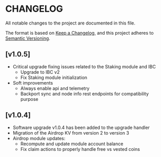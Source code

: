 # CHANGELOG

All notable changes to the project are documented in this file.

The format is based on [Keep a Changelog](https://keepachangelog.com/en/1.0.0/),
and this project adheres to [Semantic Versioning](https://semver.org/spec/v2.0.0.html).

## [v1.0.5]

-   Critical upgrade fixing issues related to the Staking module and IBC
    -   Upgrade to IBC v2
    -   Fix Staking module initialization
-   Soft improvements
    -   Always enable api and telemetry
    -   Backport sync and node info rest endpoints for compatibility purpose

## [v1.0.4]

-   Software upgrade v1.0.4 has been added to the upgrade handler
-   Migration of the Airdrop KV from version 2 to version 3
-   Airdrop module updates:
    -   Recompute and update module account balance
    -   Fix claim actions to properly handle free vs vested coins
